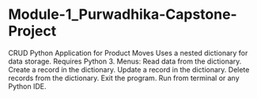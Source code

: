 # Module-1_Purwadhika-Capstone-Project
CRUD Python Application for Product Moves Uses a nested dictionary for data storage. Requires Python 3.  Menus:  Read data from the dictionary. Create a record in the dictionary. Update a record in the dictionary. Delete records from the dictionary. Exit the program. Run from terminal or any Python IDE.
